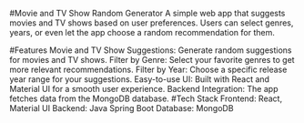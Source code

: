#Movie and TV Show Random Generator
      A simple web app that suggests movies and TV shows based on user preferences. Users can select genres, years, or even let the app choose a random recommendation for them. 

#Features
      Movie and TV Show Suggestions: Generate random suggestions for movies and TV shows.
      Filter by Genre: Select your favorite genres to get more relevant recommendations.
      Filter by Year: Choose a specific release year range for your suggestions.
      Easy-to-use UI: Built with React and Material UI for a smooth user experience.
      Backend Integration: The app fetches data from the MongoDB database.
#Tech Stack
      Frontend: React, Material UI
      Backend: Java Spring Boot
      Database: MongoDB
